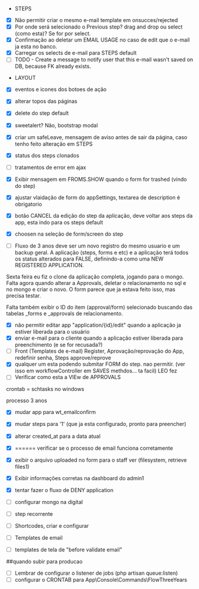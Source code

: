 - STEPS

-[x] Não permitir criar o mesmo e-mail template em onsucces/rejected
-[x] Por onde será selecionado o Previous step? drag and drop ou select (como esta)? Se for por select.
-[x] Confirmação ao deletar um EMAIL USAGE no caso de edit que o e-mail ja esta no banco.
-[x] Carregar os selects de e-mail para STEPS default
-[ ] TODO - Create a message to notify user that this e-mail wasn't saved on DB, because FK already exists.

- LAYOUT
-[x] eventos e icones dos botoes de ação
-[x] alterar topos das páginas
-[x] delete do step default
-[x] sweetalert? Não, bootstrap modal
-[x] criar um safeLeave, mensagem de aviso antes de sair da página, caso tenho feito alteração em STEPS
-[x] status dos steps clonados
-[ ] tratamentos de error em ajax

-[x] Exibir mensagem em FROMS.SHOW quando o form for trashed (vindo do step)
-[x] ajustar vlaidação de form do appSettings, textarea de description é obrigatorio
-[x] botão CANCEL da edição do step da aplicação, deve voltar aos steps da app, esta indo para os steps default
-[x] choosen na seleção de form/screen do step

-[ ] Fluxo de 3 anos deve ser um novo registro do mesmo usuario e um backup geral. A aplicação (steps, forms e etc)
e a aplicação terá todos os status alterados para FALSE, definindo-a como uma NEW REGISTERED APPLICATION.

Sexta feira eu fiz o clone da aplicação completa, jogando para o mongo. Falta agora quando alterar a Approvals,
deletar o relacionamento no sql e no mongo e criar o novo. O form parece que ja estava feito isso, mas precisa testar.

Falta também exibir o ID do item (approval/form) selecionado buscando das tabelas _forms e _approvals de relacionamento.

-[x] não permitir editar app "application/{id}/edit" quando a aplicação ja estiver liberada para o usuário
-[x] enviar e-mail para o cliente quando a aplicação estiver liberada para preenchimento (e se for recusada?)
-[ ] Front (Templates de e-mail) Register, Aprovação/reprovação do App, redefinir senha, Steps approve/reprove
-[x] qualquer um esta podendo submitar FORM do step. nao permitir. (ver isso em workflowController em SAVES methdos... ta facil) LEO fez
-[ ] Verificar como esta a VIEw de APPROVALS

crontab = schtasks no windows

processo 3 anos

-[x] mudar app para wt_emailconfirm
-[x] mudar steps para '1' (que ja esta configurado, pronto para preencher)
-[x] alterar created_at para a data atual
-[x] ====== verificar se o processo de email funciona corretamente


-[x] exibir o arquivo uploaded no form para o staff ver (filesystem, retrieve files1)
-[x] Exibir informações corretas na dashboard do admin1
-[x] tentar fazer o fluxo de DENY application
-[ ] configurar mongo na digital
-[ ] step recorrente
-[ ] Shortcodes, criar e configurar
-[ ] Templates de email
-[ ] templates de tela de "before validate email"

##quando subir para producao
-[ ] Lembrar de configurar o listener de jobs (php artisan queue:listen)
-[ ] configurar o CRONTAB para App\Console\Commands\FlowThreeYears